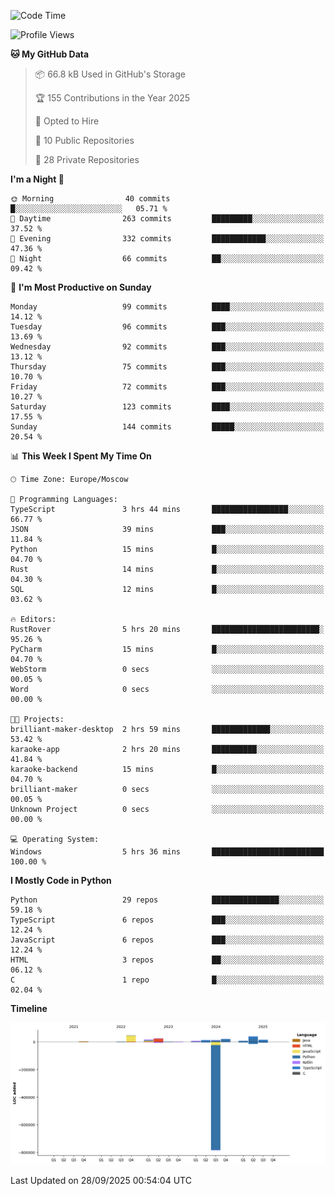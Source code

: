 <!--START_SECTION:waka-->
![Code Time](http://img.shields.io/badge/Code%20Time-827%20hrs%2026%20mins-blue)

![Profile Views](http://img.shields.io/badge/Profile%20Views-1-blue)

**🐱 My GitHub Data** 

> 📦 66.8 kB Used in GitHub's Storage 
 > 
> 🏆 155 Contributions in the Year 2025
 > 
> 💼 Opted to Hire
 > 
> 📜 10 Public Repositories 
 > 
> 🔑 28 Private Repositories 
 > 
**I'm a Night 🦉** 

```text
🌞 Morning                40 commits          █░░░░░░░░░░░░░░░░░░░░░░░░   05.71 % 
🌆 Daytime                263 commits         █████████░░░░░░░░░░░░░░░░   37.52 % 
🌃 Evening                332 commits         ████████████░░░░░░░░░░░░░   47.36 % 
🌙 Night                  66 commits          ██░░░░░░░░░░░░░░░░░░░░░░░   09.42 % 
```
📅 **I'm Most Productive on Sunday** 

```text
Monday                   99 commits          ████░░░░░░░░░░░░░░░░░░░░░   14.12 % 
Tuesday                  96 commits          ███░░░░░░░░░░░░░░░░░░░░░░   13.69 % 
Wednesday                92 commits          ███░░░░░░░░░░░░░░░░░░░░░░   13.12 % 
Thursday                 75 commits          ███░░░░░░░░░░░░░░░░░░░░░░   10.70 % 
Friday                   72 commits          ███░░░░░░░░░░░░░░░░░░░░░░   10.27 % 
Saturday                 123 commits         ████░░░░░░░░░░░░░░░░░░░░░   17.55 % 
Sunday                   144 commits         █████░░░░░░░░░░░░░░░░░░░░   20.54 % 
```


📊 **This Week I Spent My Time On** 

```text
🕑︎ Time Zone: Europe/Moscow

💬 Programming Languages: 
TypeScript               3 hrs 44 mins       █████████████████░░░░░░░░   66.77 % 
JSON                     39 mins             ███░░░░░░░░░░░░░░░░░░░░░░   11.84 % 
Python                   15 mins             █░░░░░░░░░░░░░░░░░░░░░░░░   04.70 % 
Rust                     14 mins             █░░░░░░░░░░░░░░░░░░░░░░░░   04.30 % 
SQL                      12 mins             █░░░░░░░░░░░░░░░░░░░░░░░░   03.62 % 

🔥 Editors: 
RustRover                5 hrs 20 mins       ████████████████████████░   95.26 % 
PyCharm                  15 mins             █░░░░░░░░░░░░░░░░░░░░░░░░   04.70 % 
WebStorm                 0 secs              ░░░░░░░░░░░░░░░░░░░░░░░░░   00.05 % 
Word                     0 secs              ░░░░░░░░░░░░░░░░░░░░░░░░░   00.00 % 

🐱‍💻 Projects: 
brilliant-maker-desktop  2 hrs 59 mins       █████████████░░░░░░░░░░░░   53.42 % 
karaoke-app              2 hrs 20 mins       ██████████░░░░░░░░░░░░░░░   41.84 % 
karaoke-backend          15 mins             █░░░░░░░░░░░░░░░░░░░░░░░░   04.70 % 
brilliant-maker          0 secs              ░░░░░░░░░░░░░░░░░░░░░░░░░   00.05 % 
Unknown Project          0 secs              ░░░░░░░░░░░░░░░░░░░░░░░░░   00.00 % 

💻 Operating System: 
Windows                  5 hrs 36 mins       █████████████████████████   100.00 % 
```

**I Mostly Code in Python** 

```text
Python                   29 repos            ███████████████░░░░░░░░░░   59.18 % 
TypeScript               6 repos             ███░░░░░░░░░░░░░░░░░░░░░░   12.24 % 
JavaScript               6 repos             ███░░░░░░░░░░░░░░░░░░░░░░   12.24 % 
HTML                     3 repos             ██░░░░░░░░░░░░░░░░░░░░░░░   06.12 % 
C                        1 repo              █░░░░░░░░░░░░░░░░░░░░░░░░   02.04 % 
```



**Timeline**

![Lines of Code chart](https://raw.githubusercontent.com/adlemx/adlemx/main/assets/bar_graph.png)


 Last Updated on 28/09/2025 00:54:04 UTC
<!--END_SECTION:waka-->
